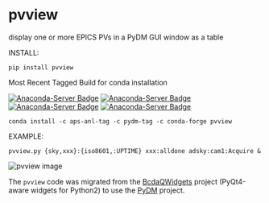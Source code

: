 # pvview
display one or more EPICS PVs in a PyDM GUI window as a table


INSTALL:

    pip install pvview

Most Recent Tagged Build for conda installation

[![Anaconda-Server Badge](https://anaconda.org/BCDA-APS/pvview/badges/installer/conda.svg)](https://conda.anaconda.org/aps-anl-tag)
[![Anaconda-Server Badge](https://anaconda.org/BCDA-APS/pvview/badges/platforms.svg)](https://anaconda.org/aps-anl-tag/pvview)
[![Anaconda-Server Badge](https://anaconda.org/BCDA-APS/pvview/badges/version.svg)](https://anaconda.org/aps-anl-tag/pvview)
[![Anaconda-Server Badge](https://anaconda.org/BCDA-APS/pvview/badges/downloads.svg)](https://anaconda.org/aps-anl-tag/pvview)

    conda install -c aps-anl-tag -c pydm-tag -c conda-forge pvview

EXAMPLE:

    pvview.py {sky,xxx}:{iso8601,:UPTIME} xxx:alldone adsky:cam1:Acquire &

![pvview image](screen.jpg)

The `pvview` code was migrated from the 
[BcdaQWidgets](https://github.com/BCDA-APS/bcdaqwidgets) project 
(PyQt4-aware widgets for Python2)
to use the [PyDM](https://github.com/slaclab/pydm) project.
